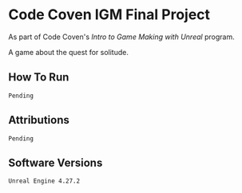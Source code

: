 # Code Coven IGM Final Project
As part of Code Coven's _Intro to Game Making with Unreal_ program.

A game about the quest for solitude.

## How To Run

    Pending

## Attributions

    Pending

## Software Versions

    Unreal Engine 4.27.2